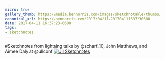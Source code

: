 ```yaml
---
micro: true
gallery_thumb: https://media.bennorris.com/images/sketchnotable/thumbs/ull-2017-sketchnotes-16.jpg
canonical_url: https://bennorris.com/2017/04/11/201704111637230600
date: 2017-04-11 16:37:23-0600
tags:
- sketchnotes
---
```


#Sketchnotes from lightning talks by @scharf_10, John Matthews, and Aimee Daly at @ullconf [![Ull Sketchnotes](https://media.bennorris.com/images/sketchnotable/ull-2017/ull-2017-sketchnotes-16.jpg)](https://media.bennorris.com/images/sketchnotable/ull-2017/ull-2017-sketchnotes-16.jpg)